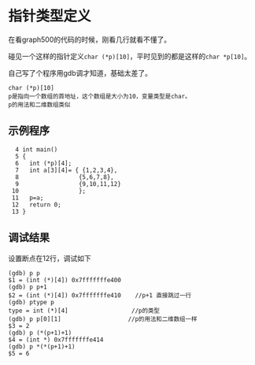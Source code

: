 # 指针类型定义
在看graph500的代码的时候，刚看几行就看不懂了。

碰见一个这样的指针定义`char (*p)[10]`，平时见到的都是这样的`char *p[10]`。


自己写了个程序用gdb调才知道，基础太差了。
```
char (*p)[10]
p是指向一个数组的首地址，这个数组是大小为10，变量类型是char。
p的用法和二维数组类似
```

## 示例程序
```
  4 int main()
  5 {
  6   int (*p)[4];
  7   int a[3][4]= { {1,2,3,4},
  8                 {5,6,7,8},
  9                 {9,10,11,12}
 10                 };
 11   p=a;
 12   return 0;
 13 }
```

## 调试结果
设置断点在12行，调试如下
```
(gdb) p p
$1 = (int (*)[4]) 0x7fffffffe400
(gdb) p p+1
$2 = (int (*)[4]) 0x7fffffffe410    //p+1 直接跳过一行
(gdb) ptype p
type = int (*)[4]                  //p的类型
(gdb) p p[0][1]                   //p的用法和二维数组一样
$3 = 2
(gdb) p (*(p+1)+1)
$4 = (int *) 0x7fffffffe414
(gdb) p *(*(p+1)+1)
$5 = 6
```
